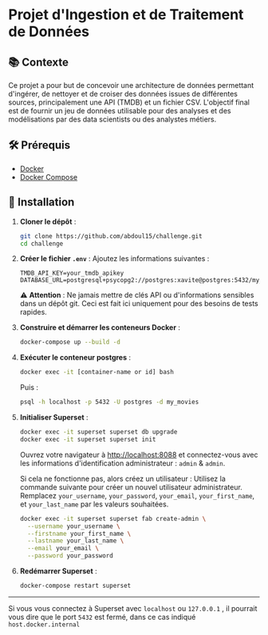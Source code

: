 # Projet d'Ingestion et de Traitement de Données

## 📚 Contexte
Ce projet a pour but de concevoir une architecture de données permettant d'ingérer, de nettoyer et de croiser des données issues de différentes sources, principalement une API (TMDB) et un fichier CSV. L'objectif final est de fournir un jeu de données utilisable pour des analyses et des modélisations par des data scientists ou des analystes métiers.

## 🛠️ Prérequis
- [Docker](https://www.docker.com/get-started)
- [Docker Compose](https://docs.docker.com/compose/install/)

## 🚀 Installation
1. **Cloner le dépôt** :
    ```bash
    git clone https://github.com/abdoul15/challenge.git
    cd challenge
    ```

2. **Créer le fichier `.env`** :
    Ajoutez les informations suivantes :
    ```env
    TMDB_API_KEY=your_tmdb_apikey
    DATABASE_URL=postgresql+psycopg2://postgres:xavite@postgres:5432/my_movies
    ```

    ⚠️ **Attention** : Ne jamais mettre de clés API ou d'informations sensibles dans un dépôt git. Ceci est fait ici uniquement pour des besoins de tests rapides.

3. **Construire et démarrer les conteneurs Docker** :
    ```bash
    docker-compose up --build -d
    ```

4. **Exécuter le conteneur postgres** :
    ```bash
    docker exec -it [container-name or id] bash
    ```
    Puis :
    ```bash
    psql -h localhost -p 5432 -U postgres -d my_movies
    ```

5. **Initialiser Superset** :
    ```bash
    docker exec -it superset superset db upgrade
    docker exec -it superset superset init
    ```

    Ouvrez votre navigateur à [http://localhost:8088](http://localhost:8088) et connectez-vous avec les informations d'identification administrateur : `admin` & `admin`.

    Si cela ne fonctionne pas, alors créez un utilisateur :
    Utilisez la commande suivante pour créer un nouvel utilisateur administrateur. Remplacez `your_username`, `your_password`, `your_email`, `your_first_name`, et `your_last_name` par les valeurs souhaitées.
    ```bash
    docker exec -it superset superset fab create-admin \
      --username your_username \
      --firstname your_first_name \
      --lastname your_last_name \
      --email your_email \
      --password your_password
    ```

6. **Redémarrer Superset** :
    ```bash
    docker-compose restart superset
    ```

---
Si vous vous connectez à Superset avec `localhost` ou `127.0.0.1` , il pourrait vous dire que le port `5432` est fermé, dans ce cas indiqué `host.docker.internal`
